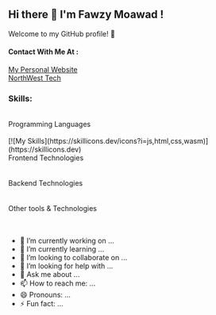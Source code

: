 ## Hi there 👋 I'm Fawzy Moawad !   
Welcome to my GitHub profile! 🌟
#### Contact With Me At :
<a href="https://fawzymoawad.com/">My Personal Website</a><br />
<a href="#">NorthWest Tech</a><br />

### Skills:<br />
<br />
Programming Languages<br />
<br />
[![My Skills](https://skillicons.dev/icons?i=js,html,css,wasm)](https://skillicons.dev)
<br />
Frontend Technologies<br />
<br />
<br />
Backend Technologies<br />
<br />
<br />
Other tools & Technologies<br />
<br />
<br />








- 🔭 I’m currently working on ...
- 🌱 I’m currently learning ...
- 👯 I’m looking to collaborate on ...
- 🤔 I’m looking for help with ...
- 💬 Ask me about ...
- 📫 How to reach me: ...
- 😄 Pronouns: ...
- ⚡ Fun fact: ...

